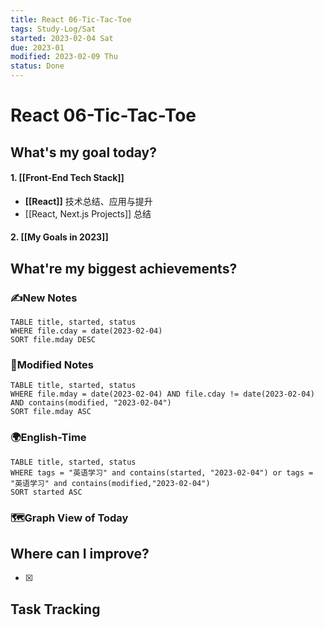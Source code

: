 ```yaml
---
title: React 06-Tic-Tac-Toe
tags: Study-Log/Sat
started: 2023-02-04 Sat
due: 2023-01
modified: 2023-02-09 Thu
status: Done
---
```

# React 06-Tic-Tac-Toe
## What's my goal today?
#### 1. [[Front-End Tech Stack]]
- **[[React]]** 技术总结、应用与提升
- [[React, Next.js Projects]] 总结
#### 2. [[My Goals in 2023]]

## What're my biggest achievements?
### ✍️New Notes

```dataview
TABLE title, started, status
WHERE file.cday = date(2023-02-04)
SORT file.mday DESC
```

### 📝Modified Notes

```dataview
TABLE title, started, status
WHERE file.mday = date(2023-02-04) AND file.cday != date(2023-02-04) AND contains(modified, "2023-02-04")
SORT file.mday ASC
```

### 🌍English-Time

```dataview
TABLE title, started, status
WHERE tags = "英语学习" and contains(started, "2023-02-04") or tags = "英语学习" and contains(modified,"2023-02-04") 
SORT started ASC
```

### 🗺️Graph View of Today

## Where can I improve?
- [x] 
## Task Tracking
